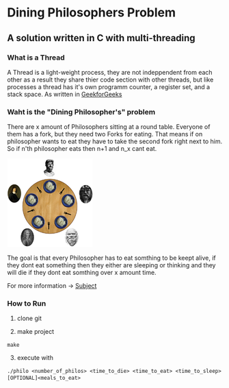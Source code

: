 # Dining Philosophers Problem
## A solution written in C with multi-threading

### What is a Thread
A Thread is a light-weight process, they are not indeppendent from each other as a result they share thier code section with other threads, but like processes a thread has it's own programm counter, a register set, and a stack space. 
As written in [GeekforGeeks](https://www.geeksforgeeks.org/multithreading-c-2/)

### Waht is the "Dining Philosopher's" problem
There are x amount of Philosophers sitting at a round table. Everyone of them has a fork, but they need two Forks for eating. That means if on philosopher wants to eat they have to take the second fork right next to him. So if n'th philosopher eats then n+1 and n_x cant eat.

![Image](img/200px-Dining_philosophers.png)

The goal is that every Philosopher has to eat somthing to be keept alive, if they dont eat something then they either are sleeping or thinking and they will die if they dont eat somthing over x amount time.

For more information -> [Subject](en.subject.pdf)

### How to Run
1.  clone git

2. make project
```
make
```
3. execute with
```
./philo <number_of_philos> <time_to_die> <time_to_eat> <time_to_sleep> [OPTIONAL]<meals_to_eat>
```

